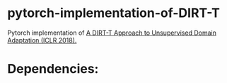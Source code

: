 # pytorch-implementation-of-DIRT-T

Pytorch implementation of [A DIRT-T Approach to Unsupervised Domain Adaptation (ICLR 2018).](https://arxiv.org/abs/1802.08735)

# Dependencies:


